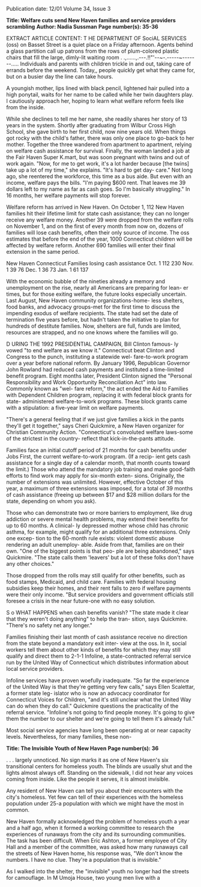 Publication date: 12/01
Volume 34, Issue 3

**Title: Welfare cuts send New Haven families and service providers scrambling**
**Author: Nadia Sussman**
**Page number(s): 35-36**

EXTRACT ARTICLE CONTENT:
T
HE DEPARTMENT OF SociAL SERVICES (oss) on Basset Street is a 
quiet place on a Friday afternoon. Agents behind a glass partition 
call up patrons from the rows of plum-colored plastic chairs that fill the 
large, 
dimly-lit 
waiting 
room . .,......,.---.!!"'--~-.-----~-------.....
Individuals and parents with children trickle in and out, taking care of 
errands before the weekend. Today,, 
people quickly get what they came for, 
but on a busier day the line can take 
hours. 

A youngish mother, lips lined 
with black pencil, lightened hair 
pulled into a high ponytail, waits for 
her name to be called while her twin 
daughters play. I cautiously approach 
her, hoping to learn what welfare 
reform feels like from the inside. 

While she declines to tell me her 
name, she readily shares her story of 13 years in the system. Shortly after 
graduating from Wilbur Cross High School, she gave birth to her first 
child, now nine years old. When things got rocky with the child's 
father, there was only one place to go-back to her mother. Together 
the three wandered from apartment to apartment, relying on welfare 
cash assistance for survival. Finally, the woman landed a job at the Fair 
Haven Super K.mart, but was soon pregnant with twins and out of 
work again. "Now, for me to get work, it's a lot harder because [the 
twins] take up a lot of my time," she explains. "It's hard to get day-
care." Not long ago, she reentered the workforce, this time as a bus 
aide. But even with an income, welfare pays the bills. "I'm paying 
$600 rent. That leaves me 39 dollars left to my name as far as cash goes. 
So I'm basically struggling." In 16 months, her welfare payments will 
stop forever. 

Welfare reform has arrived in New Haven. On October 1, 112 New 
Haven families hit their lifetime limit for state cash assistance; they can 
no longer receive any welfare money. Another 39 were dropped from 
the welfare rolls on November 1, and on the first of every month from 
now on, dozens of families will lose cash benefits, often their only 
source of income. The oss estimates that before 
the end of the year, 1000 Connecticut children 
will be affected by welfare reform. Another 690 
families will enter their final extension in the 
same period. 

New Haven 
Connecticut 
Families losing cash assistance
Oct. 1 
112 
230 
Nov. 1 
39 
76 
Dec. 1 
36 
73 
Jan. 1 
61 
137 

With the economic bubble of the nineties 
already a memory and unemployment on the 
rise, nearly all Americans are preparing for lean-
er times, but for those exiting welfare, the 
future looks especially uncertain. Last August, 
New Haven community organizations-home-
less shelters, food banks, and advocacy 
groups-met for the first time to discuss the 
impending exodus of welfare recipients. The 
state had set the date of termination five years 
before, but hadn't taken the initiative to plan for hundreds of destitute 
families. Now, shelters are full, funds are limited, resources are 
strapped, and no one knows where the families will go. 


D
URING THE 1992 PRESIDENTIAL CAMPAIGN, Bill Clinton famous-
ly vowed "to end welfare as we know it." Connecticut beat 
Clinton and Congress to the punch, instituting a statewide wel-
fare-to-work program over a year before national reform. By January 
1996, Republican Governor John Rowland had reduced cash payments 
and instituted a time-limited benefit program. Eight months later, 
President Clinton signed the "Personal Responsibility and Work 
Opportunity Reconciliation Act" into law. Commonly known as "wel-
fare reform," the act ended the Aid to Families with Dependent 
Children program, replacing it with federal block grants for state-
administered welfare-to-work programs. These block grants came with 
a stipulation: a five-year limit on welfare payments. 


"There's a general feeling that if we just 
give families a kick in the pants they'll get it 
together," says Cheri Quickmire, a New 
Haven organizer for Christian Community 
Action. "Connecticut's convoluted welfare 
laws-some of the strictest in the country-
reflect 
that kick-in-the-pants attitude. 

Families face an initial cutoff period of 21 
months for cash benefits under Jobs First, the 
current welfare-to-work program. (If a recip-
ient gets cash assistance for a single day of a 
calendar month, that month counts toward 
the limit.) Those who attend the mandatory 
job training and make good-faith efforts to 
find work may apply for six-month exten-
sions. Originally, the number of extensions 
was unlimited. However, effective October 
of this year, a maximum of three extensions 
was imposed, for a total of 39 months of cash 
assistance (freeing up between $17 and $28 
million dollars for the state, depending on 
whom you ask). 

Those who can demonstrate two or more 
barriers to employment, like drug addiction 
or severe mental health problems, may extend 
their benefits for up to 60 months. A clinical-
ly depressed mother whose child has chronic 
asthma, for example, might qualify for an 
additional three extensions. Only one excep-
tion to the 60-month rule exists: violent 
domestic abuse rendering an adult unemploy-
able. Aside from that, families are on their 
own. "One of the biggest points is that peo-
ple are being abandoned," says Quickmire. 
"The state calls them 'leavers' but a lot of 
these folks don't have any other choices." 

Those dropped from the rolls may still 
qualify for other benefits, such as food 
stamps, Medicaid, and child care. Families 
with federal housing subsidies keep their 
homes, and their rent falls to zero if welfare 
payments were their only income. "But service 
providers and government officials still 
foresee a crisis in the near future-one with 
no easy solution. 

S
o WHAT HAPPENS when cash benefits 
vanish? "The state made it clear that 
they weren't doing anything" to help the tran-
sition, says Quickmire. "There's no safety net 
any longer." 

Families finishing their last 
month of cash assistance receive no direction 
from the state beyond a mandatory exit inter-
view at the oss. In it, social workers tell them 
about other kinds of benefits for which they 
may still qualify and direct them to 2-1-1 
Infoline, a state-contracted referral service 
run by the United Way of Connecticut which 
distributes information about local service 
providers. 

Infoline services have proven woefully 
inadequate. 
"So far the experience of the 
United Way is that they're getting very few 
calls," says Ellen Scalettar, a former state leg-
islator who is now an advocacy coordinator 
for Connecticut Voices for Children, "and it's 
still unclear what the United Way can do 
when they do call." Quickmire questions the 
practicality of the referral service. "Infoline's 
not going to find people money. It's going to 
give them the number to our shelter and we're 
going to tell them it's already full." 

Most social service agencies have long 
been operating at or near capacity levels. 
Nevertheless, for many families, these non-


**Title:  The Invisible Youth of New Haven**
**Page number(s): 36**

. . . largely unnoticed. No sign marks it as one of 
New Haven's six transitional centers for homeless youth. The 
blinds are usually shut and the lights almost always off. Standing on the 
sidewalk, I did not hear any voices coming from inside. Like the people 
it serves, it is almost invisible. 

Any resident of New Haven can tell you about their encounters 
with the city's homeless. Yet few can tell of their experiences with the 
homeless population under 25-a population with which we might 
have the most in common. 

New Haven formally acknowledged the problem of homeless 
youth a year and a half ago, when it formed a working committee to 
research the experiences of runaways from the city and its surrounding 
communities. The task has been difficult. When Eric Ashton, a former 
employee of City Hall and a member of the committee, was asked how 
many runaways call the streets of New Haven home, his response was, 
"We don't know the numbers. I have no clue. They're a population that 
is invisible." 

As I walked into the shelter, the "invisible" youth no longer had the 
streets for camouflage. In M Umoja House, two young men live with a